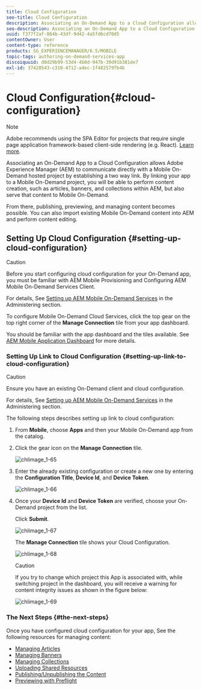 ```yaml
---
title: Cloud Configuration
seo-title: Cloud Configuration
description: Associating an On-Demand App to a Cloud Configuration allows Adobe Experience Manager (AEM) to communicate directly with a Mobile On-Demand hosted project by establishing a two way link. Follow this page to learn more.
seo-description: Associating an On-Demand App to a Cloud Configuration allows Adobe Experience Manager (AEM) to communicate directly with a Mobile On-Demand hosted project by establishing a two way link. Follow this page to learn more.
uuid: f377f2af-864b-43df-9d42-4a5fd6cd70d5
contentOwner: User
content-type: reference
products: SG_EXPERIENCEMANAGER/6.5/MOBILE
topic-tags: authoring-on-demand-services-app
discoiquuid: d0d29b99-53d4-4b0d-947b-39d91b381de7
exl-id: 37428543-c310-4712-a4ec-1f482579fb4b
---
```

# Cloud Configuration{#cloud-configuration}

>[!NOTE]
>
>Adobe recommends using the SPA Editor for projects that require single page application framework-based client-side rendering (e.g. React). [Learn more](/help/sites-developing/spa-overview.md).

Associating an On-Demand App to a Cloud Configuration allows Adobe Experience Manager (AEM) to communicate directly with a Mobile On-Demand hosted project by establishing a two way link. By linking your app to a Mobile On-Demand project, you will be able to perform content creation, such as articles, banners, and collections within AEM, but also serve that content to Mobile On-Demand.

From there, publishing, previewing, and managing content becomes possible. You can also import existing Mobile On-Demand content into AEM and perform content editing.

## Setting Up Cloud Configuration {#setting-up-cloud-configuration}

>[!CAUTION]
>
>Before you start configuring cloud configuration for your On-Demand app, you must be familiar with AEM Mobile Provisioning and Configuring AEM Mobile On-Demand Services Client.
>
>For details, See [Setting up AEM Mobile On-Demand Services](/help/mobile/aem-mobile-setup.md) in the Administering section.

To configure Mobile On-Demand Cloud Services, click the top gear on the top right corner of the **Manage Connection** tile from your app dashboard.

You should be familiar with the app dashboard and the tiles available. See [AEM Mobile Application Dashboard](/help/mobile/mobile-apps-ondemand-application-dashboard.md) for more details.

### Setting Up Link to Cloud Configuration {#setting-up-link-to-cloud-configuration}

>[!CAUTION]
>
>Ensure you have an existing On-Demand client and cloud configuration.
>
>For details, See [Setting up AEM Mobile On-Demand Services](/help/mobile/aem-mobile-setup.md) in the Administering section.

The following steps describes setting up link to cloud configuration:

1. From **Mobile**, choose **Apps** and then your Mobile On-Demand app from the catalog.
1. Click the gear icon on the **Manage Connection** tile.

   ![chlimage_1-65](assets/chlimage_1-65.png)

1. Enter the already existing configuration or create a new one by entering the **Configuration Title**, **Device Id**, and **Device Token**.

   ![chlimage_1-66](assets/chlimage_1-66.png)

1. Once your **Device Id** and **Device Token** are verified, choose your On-Demand project from the list.

   Click **Submit**.

   ![chlimage_1-67](assets/chlimage_1-67.png)

   The **Manage Connection** tile shows your Cloud Configuration.

   ![chlimage_1-68](assets/chlimage_1-68.png)

   >[!CAUTION]
   >
   >If you try to change which project this App is associated with, while switching project in the dashboard, you will receive a warning for content integrity issues as shown in the figure below:

   ![chlimage_1-69](assets/chlimage_1-69.png)

### The Next Steps {#the-next-steps}

Once you have configured cloud configuration for your app, See the following resources for managing content:

* [Managing Articles](/help/mobile/mobile-on-demand-managing-articles.md)
* [Managing Banners](/help/mobile/mobile-on-demand-managing-banners.md)
* [Managing Collections](/help/mobile/mobile-on-demand-managing-collections.md)
* [Uploading Shared Resources](/help/mobile/mobile-on-demand-shared-resources.md)
* [Publishing/Unpublishing the Content](/help/mobile/mobile-on-demand-publishing-unpublishing.md)
* [Previewing with Preflight](/help/mobile/aem-mobile-manage-ondemand-services.md)
